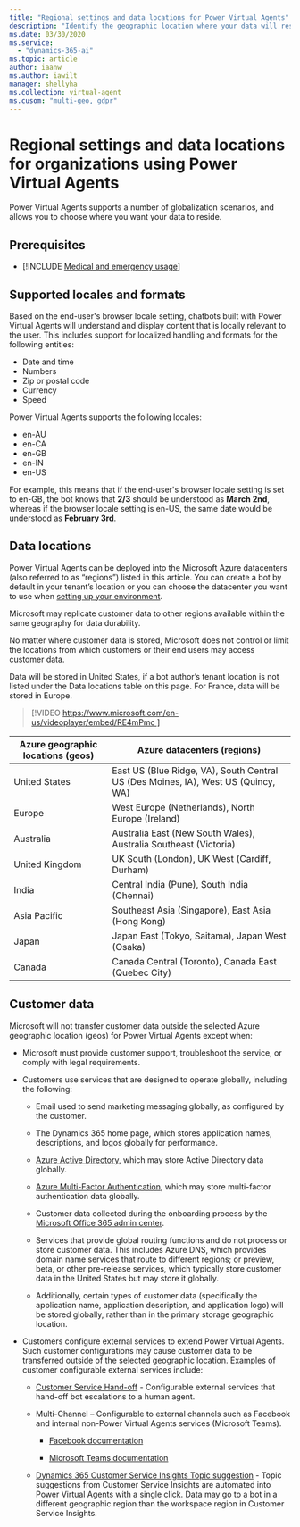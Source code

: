 ```yaml
---
title: "Regional settings and data locations for Power Virtual Agents"
description: "Identify the geographic location where your data will reside, and plan for globalization features, including currency and date and time formats."
ms.date: 03/30/2020
ms.service:
  - "dynamics-365-ai"
ms.topic: article
author: iaanw
ms.author: iawilt
manager: shellyha
ms.collection: virtual-agent
ms.cusom: "multi-geo, gdpr"
---
```


# Regional settings and data locations for organizations using Power Virtual Agents

Power Virtual Agents supports a number of globalization scenarios, and allows you to choose where you want your data to reside.

## Prerequisites

- [!INCLUDE [Medical and emergency usage](includes/pva-usage-limitations.md)]

## Supported locales and formats

Based on the end-user's browser locale setting, chatbots built with Power Virtual Agents will understand and display content that is locally relevant to the user. This includes support for localized handling and formats for the following entities:
* Date and time
* Numbers
* Zip or postal code
* Currency
* Speed

Power Virtual Agents supports the following locales:
* en-AU
* en-CA
* en-GB
* en-IN
* en-US


For example, this means that if the end-user's browser locale setting is set to en-GB, the bot knows that **2/3** should be understood as **March 2nd**, whereas if the browser locale setting is en-US, the same date would be understood as **February 3rd**.


## Data locations

Power Virtual Agents can be deployed into the Microsoft Azure datacenters (also referred to as “regions”) listed in this article. You can create a bot by default in your tenant’s location or you can choose the datacenter you want to use when [setting up your environment](environments-first-run-experience.md).

Microsoft may replicate customer data to other regions available within the same geography for data durability. 

No matter where customer data is stored, Microsoft does not control or limit the locations from which customers or their end users may access customer data.

Data will be stored in United States, if a bot author’s tenant location is not listed under the Data locations table on this page. For France, data will be stored in Europe.   


> 
> [!VIDEO https://www.microsoft.com/en-us/videoplayer/embed/RE4mPmc ]
> 

Azure geographic locations (geos) | Azure datacenters (regions)
 ---|---
United States | East US (Blue Ridge, VA), South Central US (Des Moines, IA), West US (Quincy, WA)
Europe | West Europe (Netherlands), North Europe (Ireland)
Australia | Australia East (New South Wales), Australia Southeast (Victoria)
United Kingdom | UK South (London), UK West (Cardiff, Durham)
India | Central India (Pune), South India (Chennai)
Asia Pacific | Southeast Asia (Singapore), East Asia (Hong Kong)
Japan | Japan East (Tokyo, Saitama), Japan West (Osaka)
Canada | Canada Central (Toronto), Canada East (Quebec City)

## Customer data  
Microsoft will not transfer customer data outside the selected Azure geographic location (geos) for Power Virtual Agents except when: 
- Microsoft must provide customer support, troubleshoot the service, or comply with legal requirements. 

- Customers use services that are designed to operate globally, including the following: 

  - Email used to send marketing messaging globally, as configured by the customer. 
  
  - The Dynamics 365 home page, which stores application names, descriptions, and logos globally for performance. 

  - [Azure Active Directory](/azure/active-directory/active-directory-whatis), which may store Active Directory data globally. 

  - [Azure Multi-Factor Authentication](/azure/active-directory/authentication/concept-mfa-howitworks), which may store multi-factor authentication data globally. 

  - Customer data collected during the onboarding process by the  [Microsoft Office 365 admin center](/office365/admin/microsoft-365-admin-center-preview?view=o365-worldwide). 
  - Services that provide global routing functions and do not process or store customer data. This includes Azure DNS, which provides domain name services that route to different regions; or preview, beta, or other pre-release services, which typically store customer data in the United States but may store it globally. 

  - Additionally, certain types of customer data (specifically the application name, application description, and application logo) will be stored globally, rather than in the primary storage geographic location. 

- Customers configure external services to extend Power Virtual Agents. Such customer configurations may cause customer data to be transferred outside of the selected geographic location. Examples of customer configurable external services include: 

  - [Customer Service Hand-off](advanced-hand-off.md) - Configurable external services that hand-off bot escalations to a human agent. 

  - Multi-Channel – Configurable to external channels such as Facebook and internal non-Power Virtual Agents services (Microsoft Teams). 

    - [Facebook documentation](publication-add-bot-to-facebook.md)

    - [Microsoft Teams documentation](publication-add-bot-to-microsoft-teams.md)

  - [Dynamics 365 Customer Service Insights Topic suggestion](advanced-create-topics-from-csi.md) - Topic suggestions from Customer Service Insights are automated into Power Virtual Agents with a single click. Data may go to a bot in a different geographic region than the workspace region in Customer Service Insights. 
